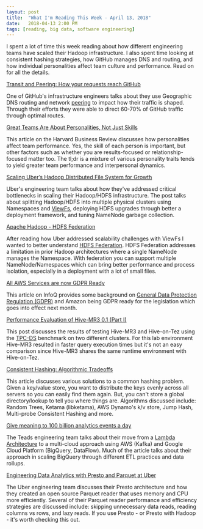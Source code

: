```yaml
---
layout: post
title:  "What I'm Reading This Week - April 13, 2018"
date:   2018-04-13 2:00 PM
tags: [reading, big data, software engineering]
---
```

I spent a lot of time this week reading about how different engineering teams have scaled their Hadoop infrastructure. I also spent time looking at consistent hashing strategies, how GitHub manages DNS and routing, and how individual personalities affect team culture and performance. Read on for all the details.

[Transit and Peering: How your requests reach GitHub](http://awe.st/2gW1R86)

One of GitHub's infrastructure engineers talks about they use Geographic DNS routing and network [peering](https://en.wikipedia.org/wiki/Peering) to impact how their traffic is shaped. Through their efforts they were able to direct 60-70% of GitHub traffic through optimal routes.

[Great Teams Are About Personalities, Not Just Skills](https://awe.st/2v7BJ3P)

This article on the Harvard Business Review discusses how personalities affect team performance. Yes, the skill of each person is important, but other factors such as whether you are results-focused or relationship-focused matter too. The tl;dr is a mixture of various personality traits tends to yield greater team performance and interpersonal dynamics.

[Scaling Uber’s Hadoop Distributed File System for Growth](https://awe.st/2qtEUgO)

Uber's engineering team talks about how they've addressed critical bottlenecks in scaling their Hadoop/HDFS infrastructure. The post talks about splitting Hadoop/HDFS into multiple physical clusters using Namespaces and [ViewFs](https://hadoop.apache.org/docs/current/hadoop-project-dist/hadoop-hdfs/ViewFs.html), deploying HDFS upgrades through better a deployment framework, and tuning NameNode garbage collection.

[Apache Hadoop - HDFS Federation](https://awe.st/2qtFzPk)

After reading how Uber addressed scalability challenges with ViewFs I wanted to better understand [HDFS Federation](https://awe.st/2qtFzPk). HDFS Federation addresses a limitation in prior Hadoop architectures where a single NameNode manages the Namespace. With federation you can support multiple NameNode/Namespaces which can bring better performance and process isolation, especially in a deployment with a lot of small files.

[All AWS Services are now GDPR Ready](https://awe.st/2HjyaKB)

This article on InfoQ provides some background on [General Data Protection Regulation (GDPR)](https://www.eugdpr.org/) and Amazon being GDPR ready for the legislation which goes into effect next month.

[Performance Evaluation of Hive-MR3 0.1 (Part I)](https://awe.st/2JFN4eJ)

This post discusses the results of testing Hive-MR3 and Hive-on-Tez using the [TPC-DS](http://www.tpc.org/tpcds/) benchmark on two different clusters. For this lab environment Hive-MR3 resulted in faster query execution times but it's not an easy comparison since Hive-MR3 shares the same runtime environment with Hive-on-Tez.

[Consistent Hashing: Algorithmic Tradeoffs](https://awe.st/2HxkCuW)

This article discusses various solutions to a common hashing problem. Given a key/value store, you want to distribute the keys evenly across all servers so you can easily find them again. But, you can't store a global directory/lookup to tell you where things are. Algorithms discussed include: Random Trees, Ketama (libketama), AWS Dynamo's k/v store, Jump Hash, Multi-probe Consistent Hashing and more.

[Give meaning to 100 billion analytics events a day](https://awe.st/2EGFf4A)

The Teads engineering team talks about their move from a [Lambda Architecture](http://lambda-architecture.net/) to a multi-cloud approach using AWS (Kafka) and Google Cloud Platform (BigQuery, DataFlow). Much of the article talks about their approach in scaling BigQuery through different ETL practices and data rollups.

[Engineering Data Analytics with Presto and Parquet at Uber](https://awe.st/2IPSAua)

The Uber engineering team discusses their Presto architecture and how they created an open source Parquet reader that uses memory and CPU more efficiently. Several of their Parquet reader performance and efficiency strategies are discussed include: skipping unnecessary data reads, reading columns vs rows, and lazy reads. If you use Presto - or Presto with Hadoop - it's worth checking this out.